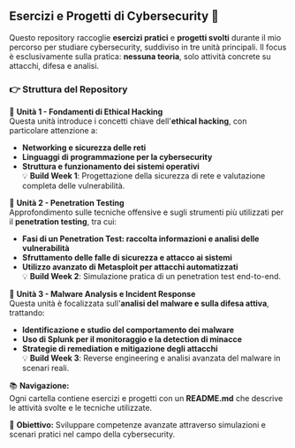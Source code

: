 ## Esercizi e Progetti di Cybersecurity 🔐

Questo repository raccoglie **esercizi pratici** e **progetti svolti** durante il mio percorso per studiare cybersecurity, suddiviso in tre unità principali. Il focus è esclusivamente sulla pratica: **nessuna teoria**, solo attività concrete su attacchi, difesa e analisi.  

### 👉 Struttura del Repository  

🔹 **Unità 1 - Fondamenti di Ethical Hacking**  
Questa unità introduce i concetti chiave dell'**ethical hacking**, con particolare attenzione a:  
- **Networking e sicurezza delle reti**  
- **Linguaggi di programmazione per la cybersecurity**  
- **Struttura e funzionamento dei sistemi operativi**  
💡 **Build Week 1**: Progettazione della sicurezza di rete e valutazione completa delle vulnerabilità.  

🔹 **Unità 2 - Penetration Testing**  
Approfondimento sulle tecniche offensive e sugli strumenti più utilizzati per il **penetration testing**, tra cui:  
- **Fasi di un Penetration Test: raccolta informazioni e analisi delle vulnerabilità**  
- **Sfruttamento delle falle di sicurezza e attacco ai sistemi**  
- **Utilizzo avanzato di Metasploit per attacchi automatizzati**  
💡 **Build Week 2**: Simulazione pratica di un penetration test end-to-end.  

🔹 **Unità 3 - Malware Analysis e Incident Response**  
Questa unità è focalizzata sull'**analisi del malware e sulla difesa attiva**, trattando:  
- **Identificazione e studio del comportamento dei malware**  
- **Uso di Splunk per il monitoraggio e la detection di minacce**  
- **Strategie di remediation e mitigazione degli attacchi**  
💡 **Build Week 3**: Reverse engineering e analisi avanzata del malware in scenari reali.  

📚 **Navigazione:**  
Ogni cartella contiene esercizi e progetti con un **README.md** che descrive le attività svolte e le tecniche utilizzate.  

🚀 **Obiettivo:** Sviluppare competenze avanzate attraverso simulazioni e scenari pratici nel campo della cybersecurity.  


